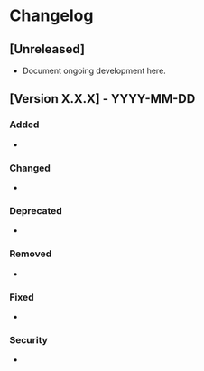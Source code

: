 # Changelog

## [Unreleased]
- Document ongoing development here.

## [Version X.X.X] - YYYY-MM-DD
### Added
- 

### Changed
- 

### Deprecated
- 

### Removed
- 

### Fixed
- 

### Security
- 
